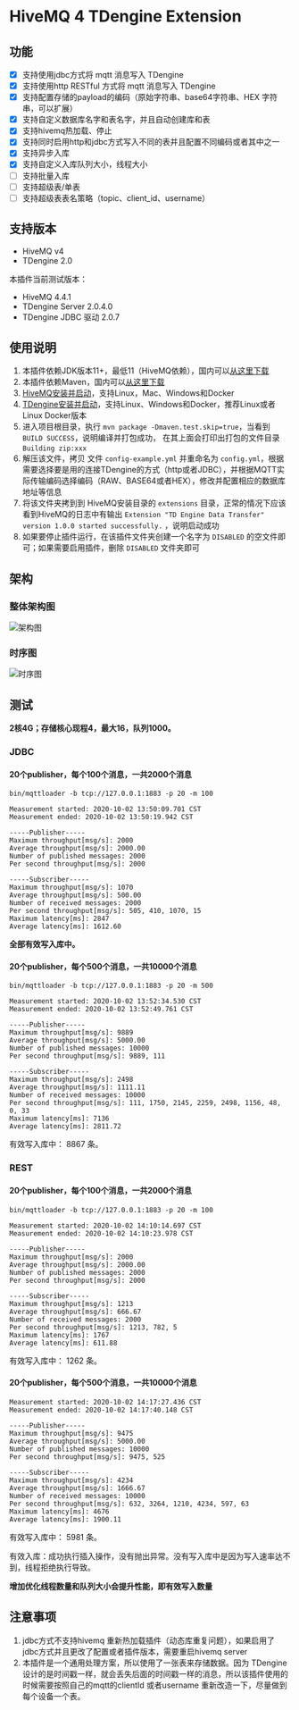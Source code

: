 # HiveMQ 4 TDengine Extension
  

## 功能
  
- [x] 支持使用jdbc方式将 mqtt 消息写入 TDengine
- [x] 支持使用http RESTful 方式将 mqtt 消息写入 TDengine
- [x] 支持配置存储的payload的编码（原始字符串、base64字符串、HEX 字符串，可以扩展）
- [x] 支持自定义数据库名字和表名字，并且自动创建库和表
- [x] 支持hivemq热加载、停止
- [x] 支持同时启用http和jdbc方式写入不同的表并且配置不同编码或者其中之一
- [x] 支持异步入库
- [x] 支持自定义入库队列大小，线程大小
- [ ] 支持批量入库
- [ ] 支持超级表/单表
- [ ] 支持超级表表名策略（topic、client_id、username）

## 支持版本

- HiveMQ v4
- TDengine 2.0

本插件当前测试版本：

- HiveMQ 4.4.1
- TDengine Server 2.0.4.0
- TDengine JDBC 驱动 2.0.7

## 使用说明

1. 本插件依赖JDK版本11+，最低11（HiveMQ依赖），国内可以[从这里下载](https://www.injdk.cn/)
1. 本插件依赖Maven，国内可以[从这里下载](https://mirrors.huaweicloud.com/apache/maven/maven-3/3.6.3/binaries/)
1. [HiveMQ安装并启动](https://www.hivemq.com/docs/hivemq/4.3/user-guide/install-hivemq.html)，支持Linux，Mac、Windows和Docker
1. [TDengine安装并启动](https://www.taosdata.com/cn/getting-started/)，支持Linux、Windows和Docker，推荐Linux或者Linux Docker版本 
1. 进入项目根目录，执行 `mvn package -Dmaven.test.skip=true`，当看到 `BUILD SUCCESS`，说明编译并打包成功， 在其上面会打印出打包的文件目录 `Building zip:xxx`
1. 解压该文件，拷贝 文件 `config-example.yml` 并重命名为 `config.yml`，根据需要选择要是用的连接TDengine的方式（http或者JDBC），并根据MQTT实际传输编码选择编码（RAW、BASE64或者HEX），修改并配置相应的数据库地址等信息
1. 将该文件夹拷到到 HiveMQ安装目录的 `extensions` 目录，正常的情况下应该看到HiveMQ的日志中有输出 `Extension "TD Engine Data Transfer" version 1.0.0 started successfully.` ，说明启动成功
1. 如果要停止插件运行，在该插件文件夹创建一个名字为 `DISABLED` 的空文件即可；如果需要启用插件，删除 `DISABLED` 文件夹即可

## 架构

### 整体架构图 

![架构图](https://public-links.todu.top/hivemq-tdengine-extension.jpg?imageMogr2/thumbnail/!100p)

### 时序图

![时序图](https://public-links.todu.top/hivemq-tdengine-extension-seq.jpg?imageMogr2/thumbnail/!100p)

## 测试

**2核4G；存储核心现程4，最大16，队列1000。**

### JDBC

#### 20个publisher，每个100个消息，一共2000个消息

`bin/mqttloader -b tcp://127.0.0.1:1883 -p 20 -m 100`

```
Measurement started: 2020-10-02 13:50:09.701 CST
Measurement ended: 2020-10-02 13:50:19.942 CST

-----Publisher-----
Maximum throughput[msg/s]: 2000
Average throughput[msg/s]: 2000.00
Number of published messages: 2000
Per second throughput[msg/s]: 2000

-----Subscriber-----
Maximum throughput[msg/s]: 1070
Average throughput[msg/s]: 500.00
Number of received messages: 2000
Per second throughput[msg/s]: 505, 410, 1070, 15
Maximum latency[ms]: 2847
Average latency[ms]: 1612.60
```

**全部有效写入库中。**

#### 20个publisher，每个500个消息，一共10000个消息

`bin/mqttloader -b tcp://127.0.0.1:1883 -p 20 -m 500`

```
Measurement started: 2020-10-02 13:52:34.530 CST
Measurement ended: 2020-10-02 13:52:49.761 CST

-----Publisher-----
Maximum throughput[msg/s]: 9889
Average throughput[msg/s]: 5000.00
Number of published messages: 10000
Per second throughput[msg/s]: 9889, 111

-----Subscriber-----
Maximum throughput[msg/s]: 2498
Average throughput[msg/s]: 1111.11
Number of received messages: 10000
Per second throughput[msg/s]: 111, 1750, 2145, 2259, 2498, 1156, 48, 0, 33
Maximum latency[ms]: 7136
Average latency[ms]: 2811.72
```

有效写入库中： 8867 条。

### REST

#### 20个publisher，每个100个消息，一共2000个消息

`bin/mqttloader -b tcp://127.0.0.1:1883 -p 20 -m 100`

```
Measurement started: 2020-10-02 14:10:14.697 CST
Measurement ended: 2020-10-02 14:10:23.978 CST

-----Publisher-----
Maximum throughput[msg/s]: 2000
Average throughput[msg/s]: 2000.00
Number of published messages: 2000
Per second throughput[msg/s]: 2000

-----Subscriber-----
Maximum throughput[msg/s]: 1213
Average throughput[msg/s]: 666.67
Number of received messages: 2000
Per second throughput[msg/s]: 1213, 782, 5
Maximum latency[ms]: 1767
Average latency[ms]: 611.88
```

有效写入库中： 1262 条。

#### 20个publisher，每个500个消息，一共10000个消息

```
Measurement started: 2020-10-02 14:17:27.436 CST
Measurement ended: 2020-10-02 14:17:40.148 CST

-----Publisher-----
Maximum throughput[msg/s]: 9475
Average throughput[msg/s]: 5000.00
Number of published messages: 10000
Per second throughput[msg/s]: 9475, 525

-----Subscriber-----
Maximum throughput[msg/s]: 4234
Average throughput[msg/s]: 1666.67
Number of received messages: 10000
Per second throughput[msg/s]: 632, 3264, 1210, 4234, 597, 63
Maximum latency[ms]: 4676
Average latency[ms]: 1900.11
```

有效写入库中： 5981 条。

有效入库：成功执行插入操作，没有抛出异常。没有写入库中是因为写入速率达不到，线程拒绝执行导致。

**增加优化线程数量和队列大小会提升性能，即有效写入数量**

## 注意事项

1. jdbc方式不支持hivemq 重新热加载插件（动态库重复问题），如果启用了jdbc方式并且更改了配置或者插件版本，需要重启hivemq server
1. 本插件是一个通用处理方案，所以使用了一张表来存储数据。因为 TDengine 设计的是时间戳一样，就会丢失后面的时间戳一样的消息，所以该插件使用的时候需要按照自己的mqtt的clientId 或者username 重新改造一下，尽量做到每个设备一个表。